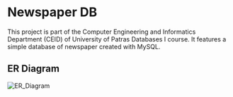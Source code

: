 # Newspaper DB
 This project is part of the Computer Engineering and Informatics Department (CEID) of University of Patras Databases I course. It features a simple database of newspaper created with MySQL.

## ER Diagram
![ER_Diagram](https://www.linkpicture.com/q/ER_1.png)
